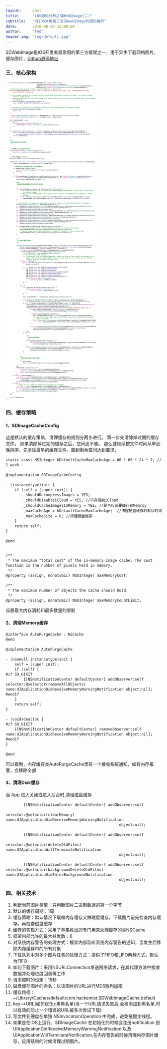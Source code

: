 ```yaml
---
layout:     post
title:      "iOS源码分析之SDWebImage(二)"
subtitle:   "对iOS常用第三方SDwebImage的源码解析"
date:       2016-06-29 12:00:00
author:     "Ted"
header-img: "img/default.jpg"
---
```


SDWebImage是iOS开发者最常用的第三方框架之一，用于异步下载网络图片，缓存图片，[Github源码地址](https://github.com/rs/SDWebImage)

### 三、核心架构

![](/img/SDWebImage/00.png)

### 四、缓存策略

#### 1、SDImageCacheConfig

这是默认的缓存策略，清理缓存的规则分两步进行。 第一步先清除掉过期的缓存文件。 如果清除掉过期的缓存之后，空间还不够。 那么就继续按文件时间从早到晚排序，先清除最早的缓存文件，直到剩余空间达到要求。

```
static const NSInteger kDefaultCacheMaxCacheAge = 60 * 60 * 24 * 7; // 1 week

@implementation SDImageCacheConfig

- (instancetype)init {
    if (self = [super init]) {
        _shouldDecompressImages = YES; 
        _shouldDisableiCloud = YES; //不存储到iCloud
        _shouldCacheImagesInMemory = YES; //是否应该要缓存到Memroy
        _maxCacheAge = kDefaultCacheMaxCacheAge;  //清理硬盘缓存时默认时间
        _maxCacheSize = 0; //清理硬盘缓存
    }
    return self;
}

@end
```

```

/**
 * The maximum "total cost" of the in-memory image cache. The cost function is the number of pixels held in memory.
 */
@property (assign, nonatomic) NSUInteger maxMemoryCost;

/**
 * The maximum number of objects the cache should hold.
 */
@property (assign, nonatomic) NSUInteger maxMemoryCountLimit;
```

设置最大内存消耗和最多数量的限制

#### 2、清理Memory缓存

```
@interface AutoPurgeCache : NSCache
@end

@implementation AutoPurgeCache

- (nonnull instancetype)init {
    self = [super init];
    if (self) {
#if SD_UIKIT
        [[NSNotificationCenter defaultCenter] addObserver:self selector:@selector(removeAllObjects) name:UIApplicationDidReceiveMemoryWarningNotification object:nil];
#endif
    }
    return self;
}

- (void)dealloc {
#if SD_UIKIT
    [[NSNotificationCenter defaultCenter] removeObserver:self name:UIApplicationDidReceiveMemoryWarningNotification object:nil];
#endif
}

@end
```

可以看到，内存缓存类AutoPurgeCache里有一个接收系统通知，如有内存报警，会移除全部

#### 3、清理Disk缓存

当 App 进入关闭或进入后台时,清理磁盘缓存

```
        [[NSNotificationCenter defaultCenter] addObserver:self
                                                 selector:@selector(clearMemory)                                                    name:UIApplicationDidReceiveMemoryWarningNotification
                                                   object:nil];

        [[NSNotificationCenter defaultCenter] addObserver:self
                                                 selector:@selector(deleteOldFiles)                                                     name:UIApplicationWillTerminateNotification
                                                   object:nil];

        [[NSNotificationCenter defaultCenter] addObserver:self                                                selector:@selector(backgroundDeleteOldFiles)                                                    name:UIApplicationDidEnterBackgroundNotification
                                                   object:nil];
```



### 四、相关技术

1. 判断当前图片类型：只判断图片二进制数据的第一个字节
2. 默认的缓存周期：1周
3. 缓存策略：默认情况下既做内存缓存又做磁盘缓存，下载图片前先检查内存缓存，再检查磁盘缓存
4. 缓存的实现方式：采用了苹果推出的专门用来处理缓存的类NSCache
5. 框架内部允许的最大并发数：6
6. 对系统内存警告的处理方式：框架内部监听系统内存警告的通知，当发生后移除内存缓存中的所有对象
7. 下载队列中对多个图片任务的处理方式：提供了FIFO和LIFO两种方式，默认为FIFO
8. 如何下载图片：采用NSURLConnection发送网络请求，在其代理方法中接收数据并处理进度回调等工作
9. 请求超时的设定：15秒
10. 磁盘缓存图片的命名：以该图片的URL进行MD5散列加密
11. 缓存路径：~/Library/Caches/default/com.hackemist.SDWebImageCache.default
12. key—–>URL(如何优化):用黑名单(当一个URL请求失败后,会被添加到黑名单,可以有效的防止一个错误的URL被多次尝试下载)
13. 写文件到硬盘在单独 NSInvocationOperation 中完成，避免拖慢主线程。
14. 如果是在iOS上运行，SDImageCache 在初始化的时候会注册notification 到 UIApplicationDidReceiveMemoryWarningNotification 以及  UIApplicationWillTerminateNotification,在内存警告的时候清理内存图片缓存，应用结束的时候清理过期图片。